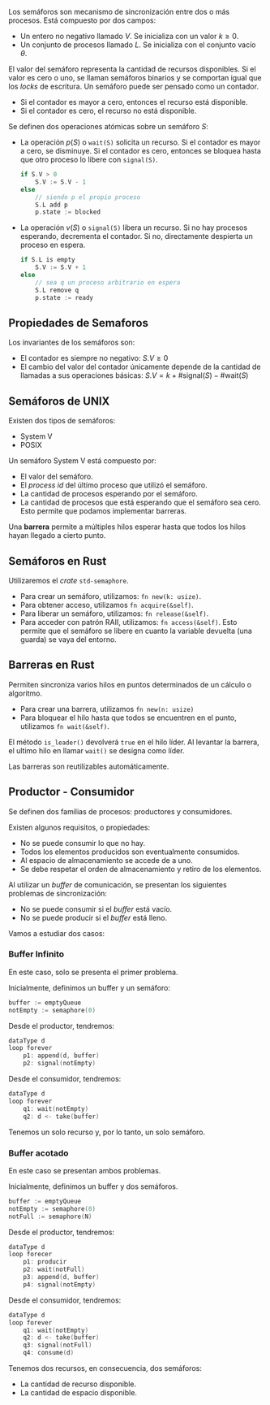 Los semáforos son mecanismo de sincronización entre dos o más procesos. Está compuesto por dos campos:

- Un entero no negativo llamado $V$. Se inicializa con un valor $k \geq 0$.
- Un conjunto de procesos llamado $L$. Se inicializa con el conjunto vacío $\theta$.

El valor del semáforo representa la cantidad de recursos disponibles. Si el valor es cero o uno, se llaman semáforos binarios y se comportan igual que los *locks* de escritura. Un semáforo puede ser pensado como un contador.

- Si el contador es mayor a cero, entonces el recurso está disponible.
- Si el contador es cero, el recurso no está disponible.

Se definen dos operaciones atómicas sobre un semáforo $S$:

- La operación $p(S)$ o `wait(S)` solicita un recurso. Si el contador es mayor a cero, se disminuye. Si el contador es cero, entonces se bloquea hasta que otro proceso lo libere con `signal(S)`.

	```C
	if S.V > 0
		S.V := S.V - 1
	else
		// siendo p el propio proceso
		S.L add p
		p.state := blocked
	```

- La operación $v(S)$ o `signal(S)` libera un recurso. Si no hay procesos esperando, decrementa el contador. Si no, directamente despierta un proceso en espera.

	```C
	if S.L is empty
		S.V := S.V + 1
	else
		// sea q un proceso arbitrario en espera
		S.L remove q
		p.state := ready
	```

## Propiedades de Semaforos

Los invariantes de los semáforos son:

- El contador es siempre no negativo: $S.V \geq 0$
- El cambio del valor del contador únicamente depende de la cantidad de llamadas a sus operaciones básicas: $S.V = k + \#\text{signal}(S) - \#\text{wait}(S)$

## Semáforos de UNIX

Existen dos tipos de semáforos:

- System V
- POSIX

Un semáforo System V está compuesto por:

- El valor del semáforo.
- El *process id* del último proceso que utilizó el semáforo.
- La cantidad de procesos esperando por el semáforo.
- La cantidad de procesos que está esperando que el semáforo sea cero. Esto permite que podamos implementar barreras.

Una **barrera** permite a múltiples hilos esperar hasta que todos los hilos hayan llegado a cierto punto.

## Semáforos en Rust

Utilizaremos el *crate* `std-semaphore`.

- Para crear un semáforo, utilizamos: `fn new(k: usize)`.
- Para obtener acceso, utilizamos `fn acquire(&self)`.
- Para liberar un semáforo, utilizamos: `fn release(&self)`.
- Para acceder con patrón RAII, utilizamos: `fn access(&self)`. Esto permite que el semáforo se libere en cuanto la variable devuelta (una guarda) se vaya del entorno.

## Barreras en Rust

Permiten sincroniza varios hilos en puntos determinados de un cálculo o algoritmo.

- Para crear una barrera, utilizamos `fn new(n: usize)`
- Para bloquear el hilo hasta que todos se encuentren en el punto, utilizamos `fn wait(&self)`.

El método `is_leader()` devolverá `true` en el hilo líder. Al levantar la barrera, el ultimo hilo en llamar `wait()` se designa como líder.

Las barreras son reutilizables automáticamente.

## Productor - Consumidor

Se definen dos familias de procesos: productores y consumidores.

Existen algunos requisitos, o propiedades:

- No se puede consumir lo que no hay.
- Todos los elementos producidos son eventualmente consumidos.
- Al espacio de almacenamiento se accede de a uno.
- Se debe respetar el orden de almacenamiento y retiro de los elementos.

Al utilizar un *buffer* de comunicación, se presentan los siguientes problemas de sincronización:

- No se puede consumir si el *buffer* está vacío.
- No se puede producir si el *buffer* está lleno.

Vamos a estudiar dos casos:

### Buffer Infinito

En este caso, solo se presenta el primer problema.

Inicialmente, definimos un buffer y un semáforo:

```C
buffer := emptyQueue
notEmpty := semaphore(0)
```

Desde el productor, tendremos:

```C 
dataType d
loop forever
	p1: append(d, buffer)
	p2: signal(notEmpty)
```

Desde el consumidor, tendremos:

```C
dataType d
loop forever
	q1: wait(notEmpty)
	q2: d <- take(buffer)
```

Tenemos un solo recurso y, por lo tanto, un solo semáforo.

### Buffer acotado

En este caso se presentan ambos problemas.

Inicialmente, definimos un buffer y dos semáforos.

```C
buffer := emptyQueue
notEmpty := semaphore(0)
notFull := semaphore(N)
```

Desde el productor, tendremos:

```C
dataType d
loop forecer
	p1: producir
	p2: wait(notFull)
	p3: append(d, buffer)
	p4: signal(notEmpty)
```

Desde el consumidor, tendremos:

```C
dataType d
loop forever
	q1: wait(notEmpty)
	q2: d <- take(buffer)
	q3: signal(notFull)
	q4: consume(d)
```

Tenemos dos recursos, en consecuencia, dos semáforos:

- La cantidad de recurso disponible.
- La cantidad de espacio disponible.
